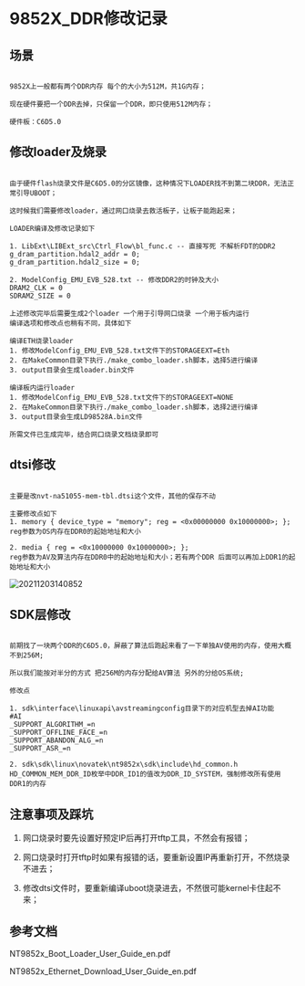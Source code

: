 # 9852X_DDR修改记录

## 场景

```text

9852X上一般都有两个DDR内存 每个的大小为512M，共1G内存；

现在硬件要把一个DDR去掉，只保留一个DDR，即只使用512M内存；

硬件板：C6D5.0

```

## 修改loader及烧录

```text

由于硬件flash烧录文件是C6D5.0的分区镜像，这种情况下LOADER找不到第二块DDR，无法正常引导UBOOT；

这时候我们需要修改loader，通过网口烧录去救活板子，让板子能跑起来；

LOADER编译及修改记录如下

1. LibExt\LIBExt_src\Ctrl_Flow\bl_func.c -- 直接写死 不解析FDT的DDR2
g_dram_partition.hdal2_addr = 0;
g_dram_partition.hdal2_size = 0;

2. ModelConfig_EMU_EVB_528.txt -- 修改DDR2的时钟及大小
DRAM2_CLK = 0
SDRAM2_SIZE = 0

上述修改完毕后需要生成2个loader 一个用于引导网口烧录 一个用于板内运行
编译选项和修改点也稍有不同，具体如下

编译ETH烧录loader
1. 修改ModelConfig_EMU_EVB_528.txt文件下的STORAGEEXT=Eth
2. 在MakeCommon目录下执行./make_combo_loader.sh脚本，选择5进行编译
3. output目录会生成loader.bin文件

编译板内运行loader
1. 修改ModelConfig_EMU_EVB_528.txt文件下的STORAGEEXT=NONE
2. 在MakeCommon目录下执行./make_combo_loader.sh脚本，选择2进行编译
3. output目录会生成LD98528A.bin文件

所需文件已生成完毕，结合网口烧录文档烧录即可

```

## dtsi修改

```text

主要是改nvt-na51055-mem-tbl.dtsi这个文件，其他的保存不动

主要修改点如下
1. memory { device_type = "memory"; reg = <0x00000000 0x10000000>; };
reg参数为OS内存在DDR0的起始地址和大小

2. media { reg = <0x10000000 0x10000000>; };
reg参数为AV及算法内存在DDR0中的起始地址和大小；若有两个DDR 后面可以再加上DDR1的起始地址和大小

```

![20211203140852](https://cdn.jsdelivr.net/gh/cairufan/image@main//picture/20211203140852.png)

## SDK层修改

```text

前期找了一块两个DDR的C6D5.0，屏蔽了算法后跑起来看了一下单独AV使用的内存，使用大概不到256M;

所以我们能按对半分的方式 把256M的内存分配给AV算法 另外的分给OS系统;

修改点

1. sdk\interface\linuxapi\avstreamingconfig目录下的对应机型去掉AI功能
#AI
_SUPPORT_ALGORITHM_=n
_SUPPORT_OFFLINE_FACE_=n
_SUPPORT_ABANDON_ALG_=n
_SUPPORT_ASR_=n

2. sdk\sdk\linux\novatek\nt9852x\sdk\include\hd_common.h
HD_COMMON_MEM_DDR_ID枚举中DDR_ID1的值改为DDR_ID_SYSTEM，强制修改所有使用DDR1的内存

```

## 注意事项及踩坑

1. 网口烧录时要先设置好预定IP后再打开tftp工具，不然会有报错；

2. 网口烧录时打开tftp时如果有报错的话，要重新设置IP再重新打开，不然烧录不进去；

3. 修改dtsi文件时，要重新编译uboot烧录进去，不然很可能kernel卡住起不来；

## 参考文档

NT9852x_Boot_Loader_User_Guide_en.pdf

NT9852x_Ethernet_Download_User_Guide_en.pdf
